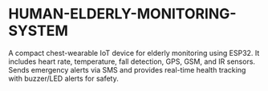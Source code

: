 # HUMAN-ELDERLY-MONITORING-SYSTEM
A compact chest-wearable IoT device for elderly monitoring using ESP32. It includes heart rate, temperature, fall detection, GPS, GSM, and IR sensors. Sends emergency alerts via SMS and provides real-time health tracking with buzzer/LED alerts for safety.

